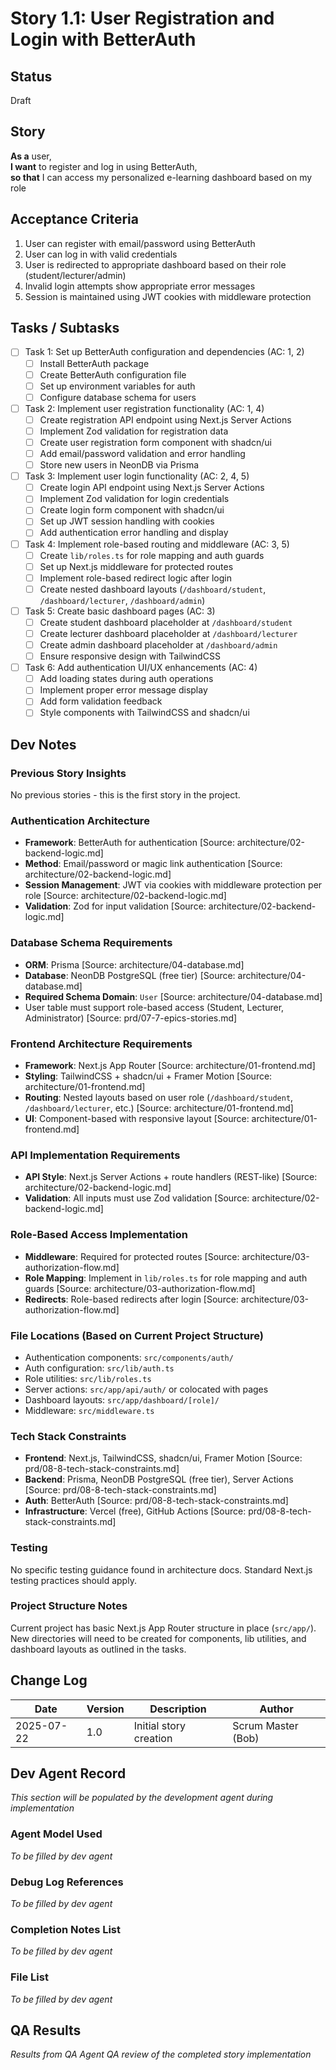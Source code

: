 # Story 1.1: User Registration and Login with BetterAuth

## Status
Draft

## Story
**As a** user,  
**I want** to register and log in using BetterAuth,  
**so that** I can access my personalized e-learning dashboard based on my role

## Acceptance Criteria
1. User can register with email/password using BetterAuth
2. User can log in with valid credentials  
3. User is redirected to appropriate dashboard based on their role (student/lecturer/admin)
4. Invalid login attempts show appropriate error messages
5. Session is maintained using JWT cookies with middleware protection

## Tasks / Subtasks

- [ ] Task 1: Set up BetterAuth configuration and dependencies (AC: 1, 2)
  - [ ] Install BetterAuth package
  - [ ] Create BetterAuth configuration file
  - [ ] Set up environment variables for auth
  - [ ] Configure database schema for users

- [ ] Task 2: Implement user registration functionality (AC: 1, 4)
  - [ ] Create registration API endpoint using Next.js Server Actions
  - [ ] Implement Zod validation for registration data
  - [ ] Create user registration form component with shadcn/ui
  - [ ] Add email/password validation and error handling
  - [ ] Store new users in NeonDB via Prisma

- [ ] Task 3: Implement user login functionality (AC: 2, 4, 5)
  - [ ] Create login API endpoint using Next.js Server Actions
  - [ ] Implement Zod validation for login credentials
  - [ ] Create login form component with shadcn/ui
  - [ ] Set up JWT session handling with cookies
  - [ ] Add authentication error handling and display

- [ ] Task 4: Implement role-based routing and middleware (AC: 3, 5)
  - [ ] Create `lib/roles.ts` for role mapping and auth guards
  - [ ] Set up Next.js middleware for protected routes
  - [ ] Implement role-based redirect logic after login
  - [ ] Create nested dashboard layouts (`/dashboard/student`, `/dashboard/lecturer`, `/dashboard/admin`)

- [ ] Task 5: Create basic dashboard pages (AC: 3)
  - [ ] Create student dashboard placeholder at `/dashboard/student`
  - [ ] Create lecturer dashboard placeholder at `/dashboard/lecturer`  
  - [ ] Create admin dashboard placeholder at `/dashboard/admin`
  - [ ] Ensure responsive design with TailwindCSS

- [ ] Task 6: Add authentication UI/UX enhancements (AC: 4)
  - [ ] Add loading states during auth operations
  - [ ] Implement proper error message display
  - [ ] Add form validation feedback
  - [ ] Style components with TailwindCSS and shadcn/ui

## Dev Notes

### Previous Story Insights
No previous stories - this is the first story in the project.

### Authentication Architecture
- **Framework**: BetterAuth for authentication [Source: architecture/02-backend-logic.md]
- **Method**: Email/password or magic link authentication [Source: architecture/02-backend-logic.md]
- **Session Management**: JWT via cookies with middleware protection per role [Source: architecture/02-backend-logic.md]
- **Validation**: Zod for input validation [Source: architecture/02-backend-logic.md]

### Database Schema Requirements
- **ORM**: Prisma [Source: architecture/04-database.md]
- **Database**: NeonDB PostgreSQL (free tier) [Source: architecture/04-database.md]
- **Required Schema Domain**: `User` [Source: architecture/04-database.md]
- User table must support role-based access (Student, Lecturer, Administrator) [Source: prd/07-7-epics-stories.md]

### Frontend Architecture Requirements
- **Framework**: Next.js App Router [Source: architecture/01-frontend.md]
- **Styling**: TailwindCSS + shadcn/ui + Framer Motion [Source: architecture/01-frontend.md]
- **Routing**: Nested layouts based on user role (`/dashboard/student`, `/dashboard/lecturer`, etc.) [Source: architecture/01-frontend.md]
- **UI**: Component-based with responsive layout [Source: architecture/01-frontend.md]

### API Implementation Requirements
- **API Style**: Next.js Server Actions + route handlers (REST-like) [Source: architecture/02-backend-logic.md]
- **Validation**: All inputs must use Zod validation [Source: architecture/02-backend-logic.md]

### Role-Based Access Implementation
- **Middleware**: Required for protected routes [Source: architecture/03-authorization-flow.md]
- **Role Mapping**: Implement in `lib/roles.ts` for role mapping and auth guards [Source: architecture/03-authorization-flow.md]
- **Redirects**: Role-based redirects after login [Source: architecture/03-authorization-flow.md]

### File Locations (Based on Current Project Structure)
- Authentication components: `src/components/auth/`
- Auth configuration: `src/lib/auth.ts`
- Role utilities: `src/lib/roles.ts`
- Server actions: `src/app/api/auth/` or colocated with pages
- Dashboard layouts: `src/app/dashboard/[role]/`
- Middleware: `src/middleware.ts`

### Tech Stack Constraints
- **Frontend**: Next.js, TailwindCSS, shadcn/ui, Framer Motion [Source: prd/08-8-tech-stack-constraints.md]
- **Backend**: Prisma, NeonDB PostgreSQL (free tier), Server Actions [Source: prd/08-8-tech-stack-constraints.md]  
- **Auth**: BetterAuth [Source: prd/08-8-tech-stack-constraints.md]
- **Infrastructure**: Vercel (free), GitHub Actions [Source: prd/08-8-tech-stack-constraints.md]

### Testing
No specific testing guidance found in architecture docs. Standard Next.js testing practices should apply.

### Project Structure Notes
Current project has basic Next.js App Router structure in place (`src/app/`). New directories will need to be created for components, lib utilities, and dashboard layouts as outlined in the tasks.

## Change Log
| Date | Version | Description | Author |
|------|---------|-------------|--------|
| 2025-07-22 | 1.0 | Initial story creation | Scrum Master (Bob) |

## Dev Agent Record
*This section will be populated by the development agent during implementation*

### Agent Model Used
*To be filled by dev agent*

### Debug Log References  
*To be filled by dev agent*

### Completion Notes List
*To be filled by dev agent*

### File List
*To be filled by dev agent*

## QA Results
*Results from QA Agent QA review of the completed story implementation*
